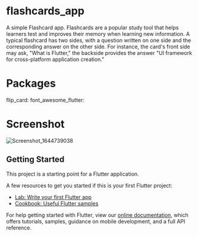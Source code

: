 # flashcards_app

A simple Flashcard app.
Flashcards are a popular study tool that helps learners test and improves their memory when learning new information. A typical flashcard has two sides, with a question written on one side and the corresponding answer on the other side. For instance, the card's front side may ask, "What is Flutter," the backside provides the answer "UI framework for cross-platform application creation."

# Packages

flip_card:
font_awesome_flutter:

# Screenshot

![Screenshot_1644739038](https://user-images.githubusercontent.com/87958491/153744329-9d82798e-e0de-4dc4-ade9-97b6705b88bb.png)



## Getting Started

This project is a starting point for a Flutter application.

A few resources to get you started if this is your first Flutter project:

- [Lab: Write your first Flutter app](https://flutter.dev/docs/get-started/codelab)
- [Cookbook: Useful Flutter samples](https://flutter.dev/docs/cookbook)

For help getting started with Flutter, view our
[online documentation](https://flutter.dev/docs), which offers tutorials,
samples, guidance on mobile development, and a full API reference.
